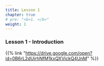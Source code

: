 ```yaml
---
title: Lesson 1 
chapter: true
# pre: "<b>1. </b>"
weight: 1
---
```


### Lesson 1 - Introduction

{{% link "https://drive.google.com/open?id=0B6rL2dUirhNfM1kxQXVickQ4UnM" %}}
